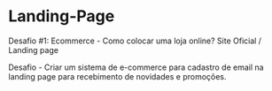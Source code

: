 # Landing-Page

Desafio #1: Ecommerce - Como colocar uma loja online? Site Oficial / Landing page

Desafio - Criar um sistema de e-commerce para cadastro de email na landing page para recebimento de novidades e promoções.

